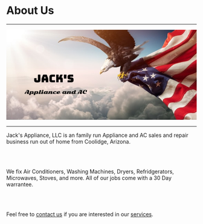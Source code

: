 <h1>About Us</h1>
<hr />
<img src="./_assets/logo.png", alt="Jack's Appliance, LLC"></img>
<hr />
<p>Jack's Appliance, LLC is an family run Appliance and AC sales and repair business run out of home from Coolidge, Arizona.<p><br /><br />
<p>We fix Air Conditioners, Washing Machines, Dryers, Refridgerators, Microwaves, Stoves, and more. All of our jobs come with a 30 Day warrantee.<p><br /><br />
<p>Feel free to <a href="./contact">contact us</a> if you are interested in our <a href="./services">services</a>.<p>
